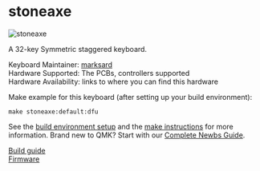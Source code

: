 # stoneaxe

![stoneaxe](https://github.com/marksard/Keyboards/raw/master/_image/20190421-P4210001.jpg)

A 32-key Symmetric staggered keyboard.  

Keyboard Maintainer: [marksard](https://github.com/marksard)  
Hardware Supported: The PCBs, controllers supported  
Hardware Availability: links to where you can find this hardware

Make example for this keyboard (after setting up your build environment):

    make stoneaxe:default:dfu

See the [build environment setup](https://docs.qmk.fm/#/getting_started_build_tools) and the [make instructions](https://docs.qmk.fm/#/getting_started_make_guide) for more information. Brand new to QMK? Start with our [Complete Newbs Guide](https://docs.qmk.fm/#/newbs).

[Build guide](https://github.com/marksard/Keyboards/blob/master/stoneaxe/documents/stoneaxe_buildguide.md)  
[Firmware](https://github.com/marksard/qmk_firmware/tree/my_customize/keyboards/stoneaxe)  
